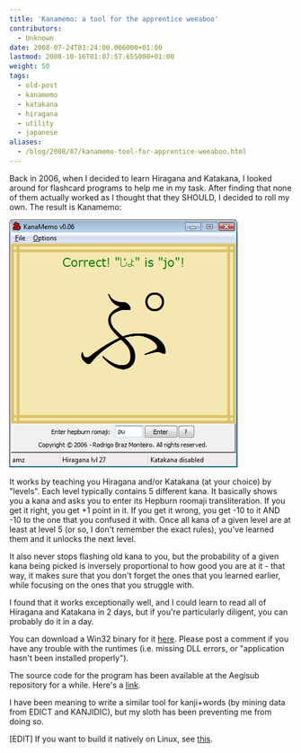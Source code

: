 ```yaml
---
title: 'Kanamemo: a tool for the apprentice weeaboo'
contributors:
  - Unknown
date: 2008-07-24T03:24:00.006000+01:00
lastmod: 2008-10-16T01:07:57.655000+01:00
weight: 50
tags:
  - old-post
  - kanamemo
  - katakana
  - hiragana
  - utility
  - japanese
aliases:
  - /blog/2008/07/kanamemo-tool-for-apprentice-weeaboo.html
---
```


Back in 2006, when I decided to learn Hiragana and Katakana, I looked around for flashcard programs to help me in my task. After finding that none of them actually worked as I thought that they SHOULD, I decided to roll my own. The result is Kanamemo:

![](/img/blog/old/kanamemo.png)

It works by teaching you Hiragana and/or Katakana (at your choice) by "levels". Each level typically contains 5 different kana. It basically shows you a kana and asks you to enter its Hepburn roomaji transliteration. If you get it right, you get +1 point in it. If you get it wrong, you get -10 to it AND -10 to the one that you confused it with. Once all kana of a given level are at least at level 5 (or so, I don't remember the exact rules), you've learned them and it unlocks the next level.

It also never stops flashing old kana to you, but the probability of a given kana being picked is inversely proportional to how good you are at it - that way, it makes sure that you don't forget the ones that you learned earlier, while focusing on the ones that you struggle with.

I found that it works exceptionally well, and I could learn to read all of Hiragana and Katakana in 2 days, but if you're particularly diligent, you can probably do it in a day.

You can download a Win32 binary for it [here](http://www.malakith.net/amz/aegisub/kanamemo.exe). Please post a comment if you have any trouble with the runtimes (i.e. missing DLL errors, or "application hasn't been installed properly").

The source code for the program has been available at the Aegisub repository for a while. Here's a [link](https://github.com/Aegisub/kanamemo).

I have been meaning to write a similar tool for kanji+words (by mining data from EDICT and KANJIDIC), but my sloth has been preventing me from doing so.

\[EDIT\] If you want to build it natively on Linux, see [this](/blog/kanamemo-on-linux/).
